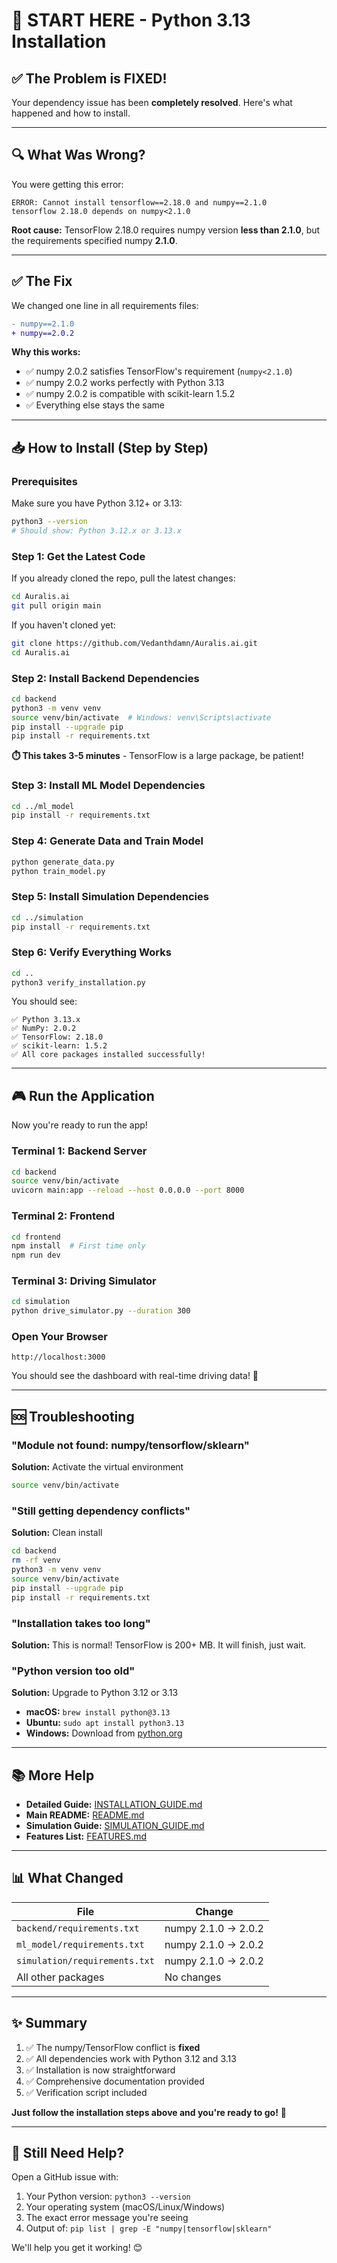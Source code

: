 # 🚀 START HERE - Python 3.13 Installation

## ✅ The Problem is FIXED!

Your dependency issue has been **completely resolved**. Here's what happened and how to install.

---

## 🔍 What Was Wrong?

You were getting this error:
```
ERROR: Cannot install tensorflow==2.18.0 and numpy==2.1.0
tensorflow 2.18.0 depends on numpy<2.1.0
```

**Root cause:** TensorFlow 2.18.0 requires numpy version **less than 2.1.0**, but the requirements specified numpy **2.1.0**.

---

## ✅ The Fix

We changed one line in all requirements files:
```diff
- numpy==2.1.0
+ numpy==2.0.2
```

**Why this works:**
- ✅ numpy 2.0.2 satisfies TensorFlow's requirement (`numpy<2.1.0`)
- ✅ numpy 2.0.2 works perfectly with Python 3.13
- ✅ numpy 2.0.2 is compatible with scikit-learn 1.5.2
- ✅ Everything else stays the same

---

## 📥 How to Install (Step by Step)

### Prerequisites
Make sure you have Python 3.12+ or 3.13:
```bash
python3 --version
# Should show: Python 3.12.x or 3.13.x
```

### Step 1: Get the Latest Code
If you already cloned the repo, pull the latest changes:
```bash
cd Auralis.ai
git pull origin main
```

If you haven't cloned yet:
```bash
git clone https://github.com/Vedanthdamn/Auralis.ai.git
cd Auralis.ai
```

### Step 2: Install Backend Dependencies
```bash
cd backend
python3 -m venv venv
source venv/bin/activate  # Windows: venv\Scripts\activate
pip install --upgrade pip
pip install -r requirements.txt
```

**⏱️ This takes 3-5 minutes** - TensorFlow is a large package, be patient!

### Step 3: Install ML Model Dependencies
```bash
cd ../ml_model
pip install -r requirements.txt
```

### Step 4: Generate Data and Train Model
```bash
python generate_data.py
python train_model.py
```

### Step 5: Install Simulation Dependencies
```bash
cd ../simulation
pip install -r requirements.txt
```

### Step 6: Verify Everything Works
```bash
cd ..
python3 verify_installation.py
```

You should see:
```
✅ Python 3.13.x
✅ NumPy: 2.0.2
✅ TensorFlow: 2.18.0
✅ scikit-learn: 1.5.2
✅ All core packages installed successfully!
```

---

## 🎮 Run the Application

Now you're ready to run the app!

### Terminal 1: Backend Server
```bash
cd backend
source venv/bin/activate
uvicorn main:app --reload --host 0.0.0.0 --port 8000
```

### Terminal 2: Frontend
```bash
cd frontend
npm install  # First time only
npm run dev
```

### Terminal 3: Driving Simulator
```bash
cd simulation
python drive_simulator.py --duration 300
```

### Open Your Browser
```
http://localhost:3000
```

You should see the dashboard with real-time driving data! 🎉

---

## 🆘 Troubleshooting

### "Module not found: numpy/tensorflow/sklearn"
**Solution:** Activate the virtual environment
```bash
source venv/bin/activate
```

### "Still getting dependency conflicts"
**Solution:** Clean install
```bash
cd backend
rm -rf venv
python3 -m venv venv
source venv/bin/activate
pip install --upgrade pip
pip install -r requirements.txt
```

### "Installation takes too long"
**Solution:** This is normal! TensorFlow is 200+ MB. It will finish, just wait.

### "Python version too old"
**Solution:** Upgrade to Python 3.12 or 3.13
- **macOS:** `brew install python@3.13`
- **Ubuntu:** `sudo apt install python3.13`
- **Windows:** Download from [python.org](https://python.org)

---

## 📚 More Help

- **Detailed Guide:** [INSTALLATION_GUIDE.md](INSTALLATION_GUIDE.md)
- **Main README:** [README.md](README.md)
- **Simulation Guide:** [SIMULATION_GUIDE.md](SIMULATION_GUIDE.md)
- **Features List:** [FEATURES.md](FEATURES.md)

---

## 📊 What Changed

| File | Change |
|------|--------|
| `backend/requirements.txt` | numpy 2.1.0 → 2.0.2 |
| `ml_model/requirements.txt` | numpy 2.1.0 → 2.0.2 |
| `simulation/requirements.txt` | numpy 2.1.0 → 2.0.2 |
| All other packages | No changes |

---

## ✨ Summary

1. ✅ The numpy/TensorFlow conflict is **fixed**
2. ✅ All dependencies work with Python 3.12 and 3.13
3. ✅ Installation is now straightforward
4. ✅ Comprehensive documentation provided
5. ✅ Verification script included

**Just follow the installation steps above and you're ready to go!** 🚀

---

## 💬 Still Need Help?

Open a GitHub issue with:
1. Your Python version: `python3 --version`
2. Your operating system (macOS/Linux/Windows)
3. The exact error message you're seeing
4. Output of: `pip list | grep -E "numpy|tensorflow|sklearn"`

We'll help you get it working! 😊
